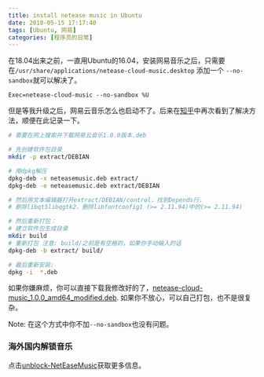 ```yaml
---
title: install netease music in Ubuntu
date: 2018-05-15 17:17:40
tags: [Ubuntu, 网易]
categories: [程序员的日常]
---
```

在18.04出来之前，一直用Ubuntu的16.04，安装网易音乐之后，只需要在`/usr/share/applications/netease-cloud-music.desktop` 添加一个 `--no-sandbox`就可以解决了。
```
Exec=netease-cloud-music --no-sandbox %U
```
<!-- more -->
但是等我升级之后，网易云音乐怎么也启动不了。后来在[知乎](https://www.zhihu.com/question/268165660/answer/377142494)中再次看到了解决方法，顺便在此记录一下。

```bash
# 需要在网上搜索并下载网易云音乐1.0.0版本.deb

# 先创建软件包目录
mkdir -p extract/DEBIAN

# 用dpkg解压
dpkg-deb -x neteasemusic.deb extract/
dpkg-deb -e neteasemusic.deb extract/DEBIAN

# 然后用文本编辑器打开extract/DEBIAN/control，找到Depends行，
# 删除libqt5libqgtk2，删除libfontconfig1 (>= 2.11.94)中的(>= 2.11.94)

# 然后重新打包：
# 建立软件包生成目录
mkdir build
# 重新打包 注意: build/之前是有空格的，如果你手动输入的话
dpkg-deb -b extract/ build/

# 最后重新安装:
dpkg -i  *.deb

```
如果你嫌麻烦，你可以直接下载我修改好的了，[netease-cloud-music_1.0.0_amd64_modified.deb](/file/netease-cloud-music_1.0.0_amd64_modified.deb). 如果你不放心，可以自己打包，也不是很复杂。

Note: 在这个方式中你不加`--no-sandbox`也没有问题。


### 海外国内解锁音乐
点击[unblock-NetEaseMusic](https://github.com/fengjueming/unblock-NetEaseMusic)获取更多信息。